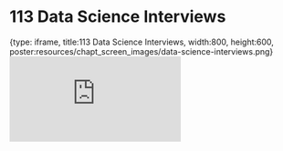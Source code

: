 # 113 Data Science Interviews
 
{type: iframe, title:113 Data Science Interviews, width:800, height:600, poster:resources/chapt_screen_images/data-science-interviews.png}
![](https://datatrail-jhu.github.io/DataTrail/no_toc/data-science-interviews.html)
 

 
